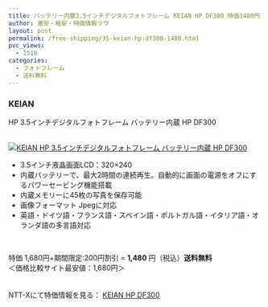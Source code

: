 ```yaml
---
title: バッテリー内蔵3.5インチデジタルフォトフレーム KEIAN HP DF300 特価1480円！送料無料！
author: 激安・格安・特価情報ツウ
layout: post
permalink: /free-shipping/35-keian-hp-df300-1480.html
pvc_views:
  - 1510
categories:
  - フォトフレーム
  - 送料無料
---
```

### KEIAN  
HP 3.5インチデジタルフォトフレーム バッテリー内蔵 HP DF300

<div class="img-bg2 img_L">
  <a href="http://px.a8.net/svt/ejp?a8mat=ZYP6S+8IMA3E+S1Q+BWGDT&#038;a8ejpredirect=http://nttxstore.jp/_II_KV13527117" target="_blank"><br /> <img border="0" alt="KEIAN HP 3.5インチデジタルフォトフレーム バッテリー内蔵 HP DF300" src="http://i2.wp.com/image.nttxstore.jp/l2_images/K/KV/KV13527117.jpg?w=120" data-recalc-dims="1" /></a>
</div>

<!--more-->

  * 3.5インチ液晶画面LCD：320×240
  * 内蔵バッテリーで、最大2時間の連続再生。自動的に画面の電源をオフにするパワーセービング機能搭載
  * 内蔵メモリーに45枚の写真を保存可能
  * 画像フォーマット Jpegに対応
  * 英語・ドイツ語・フランス語・スペイン語・ポルトガル語・イタリア語・オランダ語の多言語対応

<br clear="all" /> 

特価 1,680円+期間限定:200円割引 = <span class="tokka-price"><strong>1,480</strong></span> 円（税込）**送料無料**  
＜価格比較サイト最安値：1,680円＞

　  
NTT-Xにて特価情報を見る： <span class="fs150p"><a href="http://px.a8.net/svt/ejp?a8mat=ZYP6S+8IMA3E+S1Q+BWGDT&#038;a8ejpredirect=http://nttxstore.jp/_II_KV13527117" target="_blank">KEIAN HP DF300</a></span>